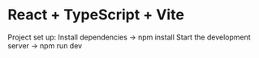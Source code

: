 # React + TypeScript + Vite

Project set up:
Install dependencies -> npm install
Start the development server -> npm run dev

